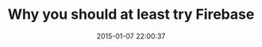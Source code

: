 ---
layout: post
title:  "Why you should at least try Firebase"
date:   2015-01-07 22:00:37
categories: firebase javascript
---